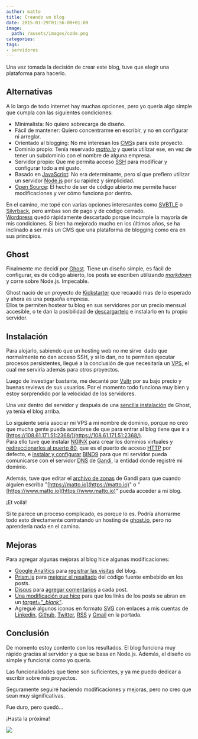 ```yaml
---
author: matto
title: Creando un blog
date: 2015-01-29T01:56:00+01:00
image: 
  path: /assets/images/code.png
categories:
tags:
- servidores
---
```


Una vez tomada la decisión de crear este blog, tuve que elegir una plataforma para hacerlo.

## Alternativas

A lo largo de todo internet hay muchas opciones, pero yo quería algo simple que cumpla con las siguientes condiciones:

- Minimalista: No quiero sobrecarga de diseño.
- Fácil de mantener: Quiero concentrarme en escribir, y no en configurar ni arreglar.
- Orientado al blogging: No me interesan los [CMS](https://es.wikipedia.org/wiki/Sistema_de_gestión_de_contenidos)s para este proyecto.
- Dominio propio: Tenía reservado [_matto.io_](https://matto.io) y quería utilizar ese, en vez de tener un subdominio con el nombre de alguna empresa.
- Servidor propio: Que me permita acceso [SSH](https://es.wikipedia.org/wiki/Secure_Shell) para modificar y configurar todo a mi gusto.
- Basado en [JavaScript](https://es.wikipedia.org/wiki/JavaScript): No era determinante, pero sí que prefiero utilizar un servidor [Node.js](https://nodejs.org/) por su rapidez y simplicidad.
- [Open Source](https://es.wikipedia.org/wiki/Código_abierto): El hecho de ser de código abierto me permite hacer modificaciones y ver cómo funciona por dentro.

En el camino, me topé con varias opciones interesantes como [SVBTLE](https://svbtle.com/) o [Silvrback](https://www.silvrback.com/), pero ambas son de pago y de código cerrado.  
[Wordpress](https://wordpress.com) quedó rápidamente descartado porque incumple la mayoría de mis condiciones. Si bien ha mejorado mucho en los últimos años, se ha inclinado a ser más un CMS que una plataforma de blogging como era en sus principios.

## Ghost

Finalmente me decidí por [Ghost](https://ghost.io/). Tiene un diseño simple, es fácil de configurar, es de código abierto, los posts se escriben utilizando [_markdown_](https://daringfireball.net/projects/markdown/syntax) y corre sobre Node.js. Impecable.

Ghost nació de un proyecto de [Kickstarter](https://www.kickstarter.com/projects/johnonolan/ghost-just-a-blogging-platform) que recaudó mas de lo esperado y ahora es una pequeña empresa.  
Ellos te permiten hostear tu blog en sus servidores por un precio mensual accesible, o te dan la posibilidad de [descargartelo](https://github.com/tryghost/Ghost) e instalarlo en tu propio servidor.

## Instalación

Para alojarlo, sabiendo que un hosting web no me sirve &nbsp;dado que normalmente no dan acceso SSH, y si lo dan, no te permiten ejecutar procesos persistentes, llegué a la conclusión de que necesitaría un [VPS](https://www.arsys.info/servidores-virtuales-vps/que-es-un-servidor-privado-virtual-vps/), el cual me serviría además para otros proyectos.

Luego de investigar bastante, me decanté por [Vultr](https://www.vultr.com/pricing/) por su bajo precio y buenas reviews de sus usuarios. Por el momento todo funciona muy bien y estoy sorprendido por la velocidad de los servidores.

Una vez dentro del servidor y después de una [sencilla instalación](https://www.howtoinstallghost.com/how-to-install-ghost-on-ubuntu-server-12-04/) de Ghost, ya tenía el blog arriba.

Lo siguiente sería asociar mi VPS a mi nombre de dominio, porque no creo que mucha gente pueda acordarse de que para entrar al blog tiene que ir a [https://108.61.171.51:2368/](https://108.61.171.51:2368/).  
Para ello tuve que instalar [NGINX](https://nginx.com/) para crear los dominios virtuales y [redireccionarlos al puerto 80](https://www.allaboutghost.com/how-to-proxy-port-80-to-2368-for-ghost-with-nginx/), que es el puerto de acceso [HTTP](https://es.wikipedia.org/wiki/Hypertext_Transfer_Protocol) por defecto, e [instalar y configurar](https://www.servermom.org/how-to-install-and-setup-bind9-on-ubuntu-server/136/) [BIND9](https://wiki.debian.org/Bind9) para que mi servidor pueda comunicarse con el servidor [DNS](https://es.wikipedia.org/wiki/Domain_Name_System) de [Gandi](https://www.gandi.net/), la entidad donde registré mi dominio.

Además, tuve que editar el [archivo de zonas](https://en.wikipedia.org/wiki/Zone_file) de Gandi para que cuando alguien escriba "[https://matto.io](https://matto.io)" o "[https://www.matto.io](https://www.matto.io)" pueda acceder a mi blog.

¡Et voilá!

Si te parece un proceso complicado, es porque lo es. Podría ahorrarme todo esto directamente contratando un hosting de [ghost.io](https://ghost.io), pero no aprendería nada en el camino.

## Mejoras

Para agregar algunas mejoras al blog hice algunas modificaciones:

- [Google Analitics](https://www.google.com/analytics/) para [registrar las visitas](https://ghostforbeginners.com/how-to-add-google-analytics-to-ghost/) del blog.
- [Prism.js](https://prismjs.com/) para [mejorar el resaltado](https://www.incrediblemolk.com/add-code-highlighting-to-your-ghost-blog/) del código fuente embebido en los posts.
- [Disqus](https://disqus.com/) para [agregar comentarios](https://help.disqus.com/customer/portal/articles/1454924-ghost-installation-instructions) a cada post.
- [Una modificación que hice](https://ghost.org/forum/using-ghost/1167-link-targets/7/) para que los links de los posts se abran en un _[target="\_blank"](https://www.w3schools.com/tags/att_a_target.asp)_.
- Agregué algunos iconos en formato [SVG](https://www.w3schools.com/svg/") con enlaces a mis cuentas de [Linkedin](https://www.linkedin.com/in/mattogodoy), [Github](https://github.com/mattogodoy), [Twitter](https://twitter.com/mattogodoy), [RSS](https://matto.io/rss/) y [Gmail](mailto:matto@matto.io) en la portada.

## Conclusión

De momento estoy contento con los resultados. El blog funciona muy rápido gracias al servidor y a que se basa en Node.js. Además, el diseño es simple y funcional como yo quería.

Las funcionalidades que tiene son suficientes, y ya me puedo dedicar a escribir sobre mis proyectos.

Seguramente seguiré haciendo modificaciones y mejoras, pero no creo que sean muy significativas.

Fue duro, pero quedó...

¡Hasta la próxima!

![](/assets/images/bye.gif)
